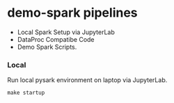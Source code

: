 # demo-spark pipelines

- Local Spark Setup via JupyterLab
- DataProc Compatibe Code
- Demo Spark Scripts.

### Local 

Run local pysark environment on laptop via JupyterLab. 
```
make startup 
```
